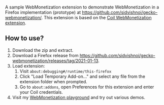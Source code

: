 A sample WebMonetization extension to demonstrate WebMonetization in a Firefox implementation (prototype) at https://github.com/sidvishnoi/gecko-webmonetization/. This extension is based on the [Coil WebMonetization extension](https://github.com/coilhq/web-monetization-projects/tree/189b612/packages/coil-extension).

## How to use?

1. Download the zip and extract.
2. Download a Firefox release from https://github.com/sidvishnoi/gecko-webmonetization/releases/tag/2021-01-13.
3. Load extension:
   1. Visit `about:debugging#/runtime/this-firefox`
   2. Click "Load Temporary Add-on…" and select any file from the extension folder when prompted.
   3. Go to `about:addons`, open Preferences for this extension and enter your Coil credentials.
4. Visit my [WebMonetization playground](https://sidvishnoi.github.io/wm-playground/) and try out various demos.
